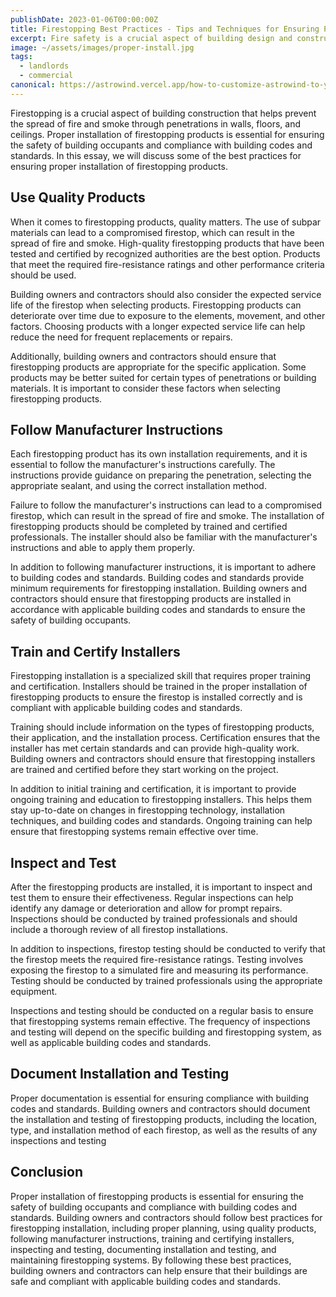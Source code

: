 ```yaml
---
publishDate: 2023-01-06T00:00:00Z
title: Firestopping Best Practices - Tips and Techniques for Ensuring Proper Installation
excerpt: Fire safety is a crucial aspect of building design and construction. Building owners have a responsibility to ensure that their properties are equipped with adequate fire protection systems to protect occupants and assets.
image: ~/assets/images/proper-install.jpg
tags:
  - landlords
  - commercial
canonical: https://astrowind.vercel.app/how-to-customize-astrowind-to-your-brand
---
```


Firestopping is a crucial aspect of building construction that helps prevent the spread of fire and smoke through penetrations in walls, floors, and ceilings. Proper installation of firestopping products is essential for ensuring the safety of building occupants and compliance with building codes and standards. In this essay, we will discuss some of the best practices for ensuring proper installation of firestopping products.

## Use Quality Products

When it comes to firestopping products, quality matters. The use of subpar materials can lead to a compromised firestop, which can result in the spread of fire and smoke. High-quality firestopping products that have been tested and certified by recognized authorities are the best option. Products that meet the required fire-resistance ratings and other performance criteria should be used.

Building owners and contractors should also consider the expected service life of the firestop when selecting products. Firestopping products can deteriorate over time due to exposure to the elements, movement, and other factors. Choosing products with a longer expected service life can help reduce the need for frequent replacements or repairs.

Additionally, building owners and contractors should ensure that firestopping products are appropriate for the specific application. Some products may be better suited for certain types of penetrations or building materials. It is important to consider these factors when selecting firestopping products.

## Follow Manufacturer Instructions

Each firestopping product has its own installation requirements, and it is essential to follow the manufacturer's instructions carefully. The instructions provide guidance on preparing the penetration, selecting the appropriate sealant, and using the correct installation method.

Failure to follow the manufacturer's instructions can lead to a compromised firestop, which can result in the spread of fire and smoke. The installation of firestopping products should be completed by trained and certified professionals. The installer should also be familiar with the manufacturer's instructions and able to apply them properly.

In addition to following manufacturer instructions, it is important to adhere to building codes and standards. Building codes and standards provide minimum requirements for firestopping installation. Building owners and contractors should ensure that firestopping products are installed in accordance with applicable building codes and standards to ensure the safety of building occupants.

## Train and Certify Installers

Firestopping installation is a specialized skill that requires proper training and certification. Installers should be trained in the proper installation of firestopping products to ensure the firestop is installed correctly and is compliant with applicable building codes and standards.

Training should include information on the types of firestopping products, their application, and the installation process. Certification ensures that the installer has met certain standards and can provide high-quality work. Building owners and contractors should ensure that firestopping installers are trained and certified before they start working on the project.

In addition to initial training and certification, it is important to provide ongoing training and education to firestopping installers. This helps them stay up-to-date on changes in firestopping technology, installation techniques, and building codes and standards. Ongoing training can help ensure that firestopping systems remain effective over time.

## Inspect and Test

After the firestopping products are installed, it is important to inspect and test them to ensure their effectiveness. Regular inspections can help identify any damage or deterioration and allow for prompt repairs. Inspections should be conducted by trained professionals and should include a thorough review of all firestop installations.

In addition to inspections, firestop testing should be conducted to verify that the firestop meets the required fire-resistance ratings. Testing involves exposing the firestop to a simulated fire and measuring its performance. Testing should be conducted by trained professionals using the appropriate equipment.

Inspections and testing should be conducted on a regular basis to ensure that firestopping systems remain effective. The frequency of inspections and testing will depend on the specific building and firestopping system, as well as applicable building codes and standards.

## Document Installation and Testing

Proper documentation is essential for ensuring compliance with building codes and standards. Building owners and contractors should document the installation and testing of firestopping products, including the location, type, and installation method of each firestop, as well as the results of any inspections and testing

## Conclusion

Proper installation of firestopping products is essential for ensuring the safety of building occupants and compliance with building codes and standards. Building owners and contractors should follow best practices for firestopping installation, including proper planning, using quality products, following manufacturer instructions, training and certifying installers, inspecting and testing, documenting installation and testing, and maintaining firestopping systems. By following these best practices, building owners and contractors can help ensure that their buildings are safe and compliant with applicable building codes and standards.

